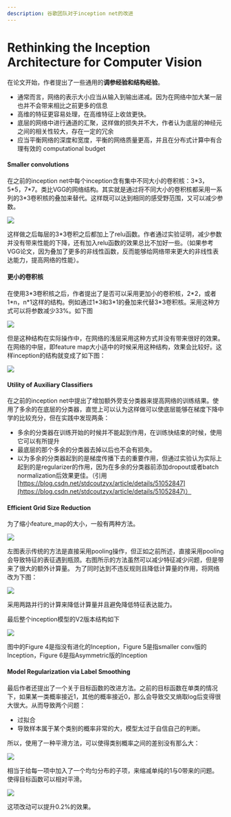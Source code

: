 ```yaml
---
description: 谷歌团队对于inception net的改进
---
```


# Rethinking the Inception Architecture for Computer Vision

在论文开始，作者提出了一些通用的**调参经验和结构经验**。

* 通常而言，网络的表示大小应当从输入到输出递减。因为在网络中加大某一层也并不会带来相比之前更多的信息
* 高维的特征更容易处理，在高维特征上收敛更快。
* 底层的网络中进行通道的汇聚，这样做的损失并不大，作者认为底层的神经元之间的相关性较大，存在一定的冗余
* 应当平衡网络的深度和宽度，平衡的网络质量更高，并且在分布式计算中有合理有效的 computational budget

#### Smaller convolutions

在之前的inception net中每个inception含有集中不同大小的卷积核：3\*3，5\*5，7\*7。类比VGG的网络结构。其实就是通过将不同大小的卷积核都采用一系列的3\*3卷积核的叠加来替代。这样既可以达到相同的感受野范围，又可以减少参数。

![](../../.gitbook/assets/image%20%285%29.png)

这样做之后每层的3\*3卷积之后都加上了relu函数。作者通过实验证明，减少参数并没有带来性能的下降，还有加入relu函数的效果总比不加好一些。（如果参考VGG论文，因为叠加了更多的非线性函数，反而能够给网络带来更大的非线性表达能力，提高网络的性能）。

#### 更小的卷积核

在使用3\*3卷积核之后，作者提出了是否可以采用更加小的卷积核，2\*2，或者1\*n，n\*1这样的结构。例如通过1\*3和3\*1的叠加来代替3\*3卷积核。采用这种方式可以将参数减少33%。如下图

![](../../.gitbook/assets/image%20%281%29.png)

但是这种结构在实际操作中，在网络的浅层采用这种方式并没有带来很好的效果。在网络的中层，即feature map大小适中的时候采用这种结构，效果会比较好。这样inception的结构就变成了如下图：

![](../../.gitbook/assets/image%20%289%29.png)

#### Utility of Auxiliary Classifiers

在之前的inception net中提出了增加额外旁支分类器来提高网络的训练结果。使用了多余的在底层的分类器，直觉上可以认为这样做可以使底层能够在梯度下降中学的比较充分，但在实践中发现两条：

* 多余的分类器在训练开始的时候并不能起到作用，在训练快结束的时候，使用它可以有所提升
* 最底层的那个多余的分类器去掉以后也不会有损失。
* 以为多余的分类器起到的是梯度传播下去的重要作用，但通过实验认为实际上起到的是regularizer的作用，因为在多余的分类器前添加dropout或者batch normalization后效果更佳。（引用[https://blog.csdn.net/stdcoutzyx/article/details/51052847](https://blog.csdn.net/stdcoutzyx/article/details/51052847)）

#### Efficient Grid Size Reduction

为了缩小feature\_map的大小，一般有两种方法。

![](../../.gitbook/assets/image%20%2817%29.png)

左图表示传统的方法是直接采用pooling操作，但正如之前所述，直接采用pooling会导致特征的表征遇到瓶颈。右图所示的方法虽然可以减少特征减少问题，但是带来了很大的额外计算量。 为了同时达到不违反规则且降低计算量的作用，将网络改为下图：

![](../../.gitbook/assets/image%20%2811%29.png)

采用两路并行的计算来降低计算量并且避免降低特征表达能力。

最后整个inception模型的V2版本结构如下

![](../../.gitbook/assets/image%20%287%29.png)

 图中的Figure 4是指没有进化的Inception，Figure 5是指smaller conv版的Inception，Figure 6是指Asymmetric版的Inception

#### Model Regularization via Label Smoothing

最后作者还提出了一个关于目标函数的改进方法。之前的目标函数在单类的情况下，如果某一类概率接近1，其他的概率接近0，那么会导致交叉熵取log后变得很大很大。从而导致两个问题：

* 过拟合
* 导致样本属于某个类别的概率非常的大，模型太过于自信自己的判断。

所以，使用了一种平滑方法，可以使得类别概率之间的差别没有那么大：

![](../../.gitbook/assets/image%20%288%29.png)

相当于给每一项中加入了一个均匀分布的子项，来缩减单纯的1与0带来的问题。使得目标函数可以相对平滑。

![](../../.gitbook/assets/image%20%2813%29.png)

这项改动可以提升0.2%的效果。

